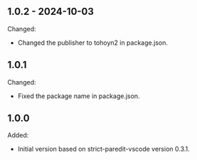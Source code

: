 ## 1.0.2 - 2024-10-03
Changed:
- Changed the publisher to tohoyn2 in package.json.

## 1.0.1
Changed:
- Fixed the package name in package.json.

## 1.0.0
Added:
- Initial version based on strict-paredit-vscode version 0.3.1.
